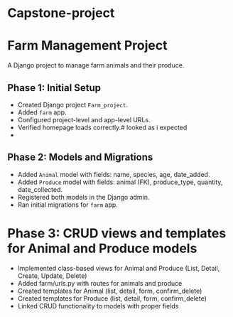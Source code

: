 # Capstone-project
# Farm Management Project 

A Django project to manage farm animals and their produce.

## Phase 1: Initial Setup 
- Created Django project `Farm_project`.
- Added `farm` app.
- Configured project-level and app-level URLs.
- Verified homepage loads correctly.# looked as i expected
- 
## Phase 2: Models and Migrations

- Added `Animal` model with fields: name, species, age, date_added.
- Added `Produce` model with fields: animal (FK), produce_type, quantity, date_collected.
- Registered both models in the Django admin.
- Ran initial migrations for `farm` app.

# Phase 3:  CRUD views and templates for Animal and Produce models

- Implemented class-based views for Animal and Produce (List, Detail, Create, Update, Delete)
- Added farm/urls.py with routes for animals and produce
- Created templates for Animal (list, detail, form, confirm_delete)
- Created templates for Produce (list, detail, form, confirm_delete)
- Linked CRUD functionality to models with proper fields
